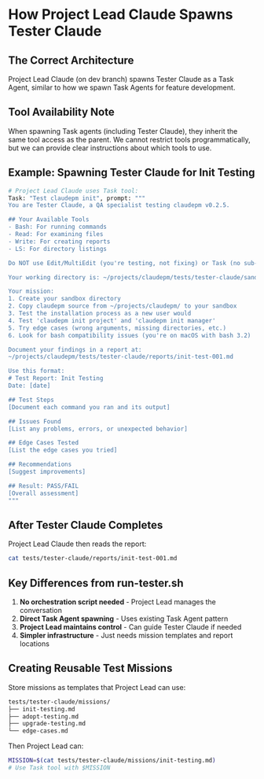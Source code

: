 # How Project Lead Claude Spawns Tester Claude

## The Correct Architecture

Project Lead Claude (on dev branch) spawns Tester Claude as a Task Agent, similar to how we spawn Task Agents for feature development.

## Tool Availability Note

When spawning Task agents (including Tester Claude), they inherit the same tool access as the parent. We cannot restrict tools programmatically, but we can provide clear instructions about which tools to use.

## Example: Spawning Tester Claude for Init Testing

```python
# Project Lead Claude uses Task tool:
Task: "Test claudepm init", prompt: """
You are Tester Claude, a QA specialist testing claudepm v0.2.5.

## Your Available Tools
- Bash: For running commands
- Read: For examining files
- Write: For creating reports
- LS: For directory listings

Do NOT use Edit/MultiEdit (you're testing, not fixing) or Task (no sub-agents).

Your working directory is: ~/projects/claudepm/tests/tester-claude/sandboxes/init-test-001

Your mission:
1. Create your sandbox directory
2. Copy claudepm source from ~/projects/claudepm/ to your sandbox
3. Test the installation process as a new user would
4. Test 'claudepm init project' and 'claudepm init manager'
5. Try edge cases (wrong arguments, missing directories, etc.)
6. Look for bash compatibility issues (you're on macOS with bash 3.2)

Document your findings in a report at:
~/projects/claudepm/tests/tester-claude/reports/init-test-001.md

Use this format:
# Test Report: Init Testing
Date: [date]

## Test Steps
[Document each command you ran and its output]

## Issues Found
[List any problems, errors, or unexpected behavior]

## Edge Cases Tested
[List the edge cases you tried]

## Recommendations
[Suggest improvements]

## Result: PASS/FAIL
[Overall assessment]
"""
```

## After Tester Claude Completes

Project Lead Claude then reads the report:

```bash
cat tests/tester-claude/reports/init-test-001.md
```

## Key Differences from run-tester.sh

1. **No orchestration script needed** - Project Lead manages the conversation
2. **Direct Task Agent spawning** - Uses existing Task Agent pattern
3. **Project Lead maintains control** - Can guide Tester Claude if needed
4. **Simpler infrastructure** - Just needs mission templates and report locations

## Creating Reusable Test Missions

Store missions as templates that Project Lead can use:

```bash
tests/tester-claude/missions/
├── init-testing.md
├── adopt-testing.md
├── upgrade-testing.md
└── edge-cases.md
```

Then Project Lead can:
```bash
MISSION=$(cat tests/tester-claude/missions/init-testing.md)
# Use Task tool with $MISSION
```